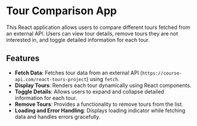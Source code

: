 # Tour Comparison App

This React application allows users to compare different tours fetched from an external API. Users can view tour details, remove tours they are not interested in, and toggle detailed information for each tour.

## Features

- **Fetch Data**: Fetches tour data from an external API (`https://course-api.com/react-tours-project`) using `fetch`.
- **Display Tours**: Renders each tour dynamically using React components.
- **Toggle Details**: Allows users to expand and collapse detailed information for each tour.
- **Remove Tours**: Provides a functionality to remove tours from the list.
- **Loading and Error Handling**: Displays loading indicator while fetching data and handles errors gracefully.
